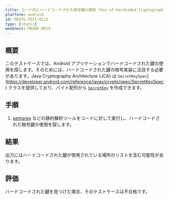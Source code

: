 ```yaml
---
title: コード内にハードコードされた暗号鍵の使用 (Use of Hardcoded Cryptographic Keys in Code)
platform: android
id: MASTG-TEST-0212
type: [static]
weakness: MASWE-0014
---
```


## 概要

このテストケースでは、Android アプリケーションでハードコードされた鍵の使用を探します。そのためには、ハードコードされた鍵の暗号実装に注目する必要があります。Java Cryptography Architecture (JCA) は `SecretKeySpec`](https://developer.android.com/reference/javax/crypto/spec/SecretKeySpec) クラスを提供しており、バイト配列から [`SecretKey`](https://developer.android.com/reference/javax/crypto/SecretKey) を作成できます。

## 手順

1. [semgrep](../../../tools/generic/MASTG-TOOL-0110.md) などの静的解析ツールをコードに対して実行し、ハードコードされた暗号鍵の使用を探します。

## 結果

出力にはハードコードされた鍵が使用されている場所のリストを含む可能性があります。

## 評価

ハードコードされた鍵を見つけた場合、そのテストケースは不合格です。
